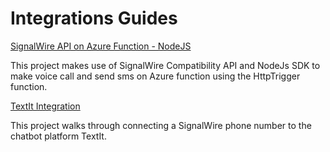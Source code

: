 # Integrations Guides

[SignalWire API on Azure Function - NodeJS](./SignalWire%20API%20on%20Azure%20Function%20-%20NodeJS)

This project makes use of SignalWire Compatibility API and NodeJs SDK to make voice call and send sms on Azure function using the HttpTrigger function.

[TextIt Integration](./Textit-integration/)

This project walks through connecting a SignalWire phone number to the chatbot platform TextIt.
